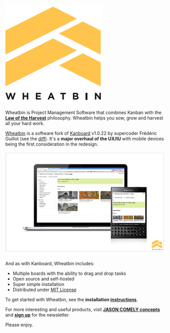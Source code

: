 [![WHEATBIN's logo][logo-wb]][Wheatbin]


Wheatbin is Project Management Software that combines Kanban with the **[Law of the Harvest]** philosophy. Wheatbin helps you sow, grow and harvest all your hard work.

[Wheatbin] is a software fork of [Kanboard] v1.0.22 by supercoder Frédéric Guillot (see the [diff]). It's a <strong>major overhaul of the UX/IU</strong> with mobile devices being the first consideration in the redesign. 

[![WHEATBIN's task screen][task-wb]][Wheatbin]

And as with Kanboard, Wheatbin includes:

- Multiple boards with the ability to drag and drop tasks
- Open source and self-hosted
- Super simple installation
- Distributed under [MIT License](LICENSE)

To get started with Wheatbin, see the **installation [instructions]**. 

For more interesting and useful products, visit **[JASON COMELY concepts][jasoncomely]** and **[sign up][signup]** for the newsletter.

Please enjoy.




[Wheatbin]: http://www.wheatbin.com
[Kanboard]: http://kanboard.net
[jasoncomely]: http://jasoncomely.com
[diff]: //github.com/fguillot/kanboard/compare/v1.0.22...wheatbin:master

[logo-wb]: WHEATBIN-303X314.png
[task-wb]: task-WHEATBIN.png
[board-wb]: board-WHEATBIN.png
[signup]: http://rejectiontherapy.us2.list-manage.com/subscribe?u=bc7fdf29a4610b493fd5b2783&id=2f07782ec1

[Law of the Harvest]: doc/seed-of-entrepreneurship.markdown

[instructions]: WHEATBIN-INSTALL.md
[upstream]: //github.com/fguillot/kanboard
[fork]: //github.com/wheatbin/kanboard
